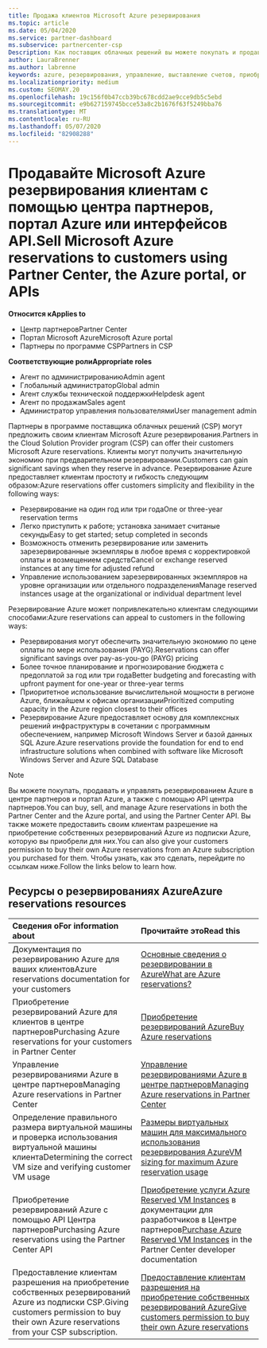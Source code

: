 ```yaml
---
title: Продажа клиентов Microsoft Azure резервирования
ms.topic: article
ms.date: 05/04/2020
ms.service: partner-dashboard
ms.subservice: partnercenter-csp
Description: Как поставщик облачных решений вы можете покупать и продавать резервирования Azure для клиентов, а также управлять ими. Используйте центр партнеров, портал Azure или API центра партнеров.
author: LauraBrenner
ms.author: labrenne
keywords: azure, резервирования, управление, выставление счетов, приобретение, Azure RI, Azure Reserved Instances
ms.localizationpriority: medium
ms.custom: SEOMAY.20
ms.openlocfilehash: 19c156f0b47ccb39bc678cdd2ae9cce9db5c5ebd
ms.sourcegitcommit: e9b627159745bcce53a8c2b1676f63f5249bba76
ms.translationtype: MT
ms.contentlocale: ru-RU
ms.lasthandoff: 05/07/2020
ms.locfileid: "82908288"
---
```

# <a name="sell-microsoft-azure-reservations-to-customers-using-partner-center-the-azure-portal-or-apis"></a><span data-ttu-id="4eb0e-105">Продавайте Microsoft Azure резервирования клиентам с помощью центра партнеров, портал Azure или интерфейсов API.</span><span class="sxs-lookup"><span data-stu-id="4eb0e-105">Sell Microsoft Azure reservations to customers using Partner Center, the Azure portal, or APIs</span></span>

<!--Maggie, 12/7/18 - Added "Partner Center" to metadata title and H1 title as per Catherine Watson in bug #19868631-->

<span data-ttu-id="4eb0e-106">**Относится к**</span><span class="sxs-lookup"><span data-stu-id="4eb0e-106">**Applies to**</span></span>

- <span data-ttu-id="4eb0e-107">Центр партнеров</span><span class="sxs-lookup"><span data-stu-id="4eb0e-107">Partner Center</span></span>
- <span data-ttu-id="4eb0e-108">Портал Microsoft Azure</span><span class="sxs-lookup"><span data-stu-id="4eb0e-108">Microsoft Azure portal</span></span>
- <span data-ttu-id="4eb0e-109">Партнеры по программе CSP</span><span class="sxs-lookup"><span data-stu-id="4eb0e-109">Partners in CSP</span></span>

<span data-ttu-id="4eb0e-110">**Соответствующие роли**</span><span class="sxs-lookup"><span data-stu-id="4eb0e-110">**Appropriate roles**</span></span>

- <span data-ttu-id="4eb0e-111">Агент по администрированию</span><span class="sxs-lookup"><span data-stu-id="4eb0e-111">Admin agent</span></span>
- <span data-ttu-id="4eb0e-112">Глобальный администратор</span><span class="sxs-lookup"><span data-stu-id="4eb0e-112">Global admin</span></span>
- <span data-ttu-id="4eb0e-113">Агент службы технической поддержки</span><span class="sxs-lookup"><span data-stu-id="4eb0e-113">Helpdesk agent</span></span>
- <span data-ttu-id="4eb0e-114">Агент по продажам</span><span class="sxs-lookup"><span data-stu-id="4eb0e-114">Sales agent</span></span>
- <span data-ttu-id="4eb0e-115">Администратор управления пользователями</span><span class="sxs-lookup"><span data-stu-id="4eb0e-115">User management admin</span></span>

<span data-ttu-id="4eb0e-116">Партнеры в программе поставщика облачных решений (CSP) могут предложить своим клиентам Microsoft Azure резервирования.</span><span class="sxs-lookup"><span data-stu-id="4eb0e-116">Partners in the Cloud Solution Provider program (CSP) can offer their customers Microsoft Azure reservations.</span></span> <span data-ttu-id="4eb0e-117">Клиенты могут получить значительную экономию при предварительном резервировании.</span><span class="sxs-lookup"><span data-stu-id="4eb0e-117">Customers can gain significant savings when they reserve in advance.</span></span> <span data-ttu-id="4eb0e-118">Резервирование Azure предоставляет клиентам простоту и гибкость следующим образом:</span><span class="sxs-lookup"><span data-stu-id="4eb0e-118">Azure reservations offer customers simplicity and flexibility in the following ways:</span></span>

- <span data-ttu-id="4eb0e-119">Резервирование на один год или три года</span><span class="sxs-lookup"><span data-stu-id="4eb0e-119">One or three-year reservation terms</span></span>
- <span data-ttu-id="4eb0e-120">Легко приступить к работе; установка занимает считаные секунды</span><span class="sxs-lookup"><span data-stu-id="4eb0e-120">Easy to get started; setup completed in seconds</span></span>
- <span data-ttu-id="4eb0e-121">Возможность отменить резервирование или заменить зарезервированные экземпляры в любое время с корректировкой оплаты и возмещением средств</span><span class="sxs-lookup"><span data-stu-id="4eb0e-121">Cancel or exchange reserved instances at any time for adjusted refund</span></span>
- <span data-ttu-id="4eb0e-122">Управление использованием зарезервированных экземпляров на уровне организации или отдельного подразделения</span><span class="sxs-lookup"><span data-stu-id="4eb0e-122">Manage reserved instances usage at the organizational or individual department level</span></span> 

<span data-ttu-id="4eb0e-123">Резервирование Azure может попривлекательно клиентам следующими способами:</span><span class="sxs-lookup"><span data-stu-id="4eb0e-123">Azure reservations can appeal to customers in the following ways:</span></span>

- <span data-ttu-id="4eb0e-124">Резервирования могут обеспечить значительную экономию по цене оплаты по мере использования (PAYG).</span><span class="sxs-lookup"><span data-stu-id="4eb0e-124">Reservations can offer significant savings over pay-as-you-go (PAYG) pricing</span></span>
- <span data-ttu-id="4eb0e-125">Более точное планирование и прогнозирование бюджета с предоплатой за год или три года</span><span class="sxs-lookup"><span data-stu-id="4eb0e-125">Better budgeting and forecasting with upfront payment for one-year or three-year terms</span></span>
- <span data-ttu-id="4eb0e-126">Приоритетное использование вычислительной мощности в регионе Azure, ближайшем к офисам организации</span><span class="sxs-lookup"><span data-stu-id="4eb0e-126">Prioritized computing capacity in the Azure region closest to their offices</span></span>
- <span data-ttu-id="4eb0e-127">Резервирование Azure предоставляет основу для комплексных решений инфраструктуры в сочетании с программным обеспечением, например Microsoft Windows Server и базой данных SQL Azure.</span><span class="sxs-lookup"><span data-stu-id="4eb0e-127">Azure reservations provide the foundation for end to end infrastructure solutions when combined with software like Microsoft Windows Server and Azure SQL Database</span></span>

>[!NOTE]
> <span data-ttu-id="4eb0e-128">Вы можете покупать, продавать и управлять резервированием Azure в центре партнеров и портал Azure, а также с помощью API центра партнеров.</span><span class="sxs-lookup"><span data-stu-id="4eb0e-128">You can buy, sell, and manage Azure reservations in both the Partner Center and the Azure portal, and using the Partner Center API.</span></span> <span data-ttu-id="4eb0e-129">Вы также можете предоставить своим клиентам разрешение на приобретение собственных резервирований Azure из подписки Azure, которую вы приобрели для них.</span><span class="sxs-lookup"><span data-stu-id="4eb0e-129">You can also give your customers permission to buy their own Azure reservations from an Azure subscription you purchased for them.</span></span> <span data-ttu-id="4eb0e-130">Чтобы узнать, как это сделать, перейдите по ссылкам ниже.</span><span class="sxs-lookup"><span data-stu-id="4eb0e-130">Follow the links below to learn how.</span></span>

## <a name="azure-reservations-resources"></a><span data-ttu-id="4eb0e-131">Ресурсы о резервированиях Azure</span><span class="sxs-lookup"><span data-stu-id="4eb0e-131">Azure reservations resources</span></span>

|<span data-ttu-id="4eb0e-132">**Сведения о**</span><span class="sxs-lookup"><span data-stu-id="4eb0e-132">**For information about**</span></span>   |<span data-ttu-id="4eb0e-133">**Прочитайте это**</span><span class="sxs-lookup"><span data-stu-id="4eb0e-133">**Read this**</span></span>    |
|:-----------------------------|:-----------------|
| <span data-ttu-id="4eb0e-134">Документация по резервированию Azure для ваших клиентов</span><span class="sxs-lookup"><span data-stu-id="4eb0e-134">Azure reservations documentation for your customers</span></span> | [<span data-ttu-id="4eb0e-135">Основные сведения о резервировании в Azure</span><span class="sxs-lookup"><span data-stu-id="4eb0e-135">What are Azure reservations?</span></span>](https://docs.microsoft.com/azure/billing/billing-save-compute-costs-reservations)
|<span data-ttu-id="4eb0e-136">Приобретение резервирований Azure для клиентов в центре партнеров</span><span class="sxs-lookup"><span data-stu-id="4eb0e-136">Purchasing Azure reservations for your customers in Partner Center</span></span>   |[<span data-ttu-id="4eb0e-137">Приобретение резервирований Azure</span><span class="sxs-lookup"><span data-stu-id="4eb0e-137">Buy Azure reservations</span></span>](azure-reservations-buying.md)
|<span data-ttu-id="4eb0e-138">Управление резервированиями Azure в центре партнеров</span><span class="sxs-lookup"><span data-stu-id="4eb0e-138">Managing Azure reservations in Partner Center</span></span> | [<span data-ttu-id="4eb0e-139">Управление резервированиями Azure в центре партнеров</span><span class="sxs-lookup"><span data-stu-id="4eb0e-139">Managing Azure reservations in Partner Center</span></span>](azure-reservations-manage.md)
|<span data-ttu-id="4eb0e-140">Определение правильного размера виртуальной машины и проверка использования виртуальной машины клиента</span><span class="sxs-lookup"><span data-stu-id="4eb0e-140">Determining the correct VM size and verifying customer VM usage</span></span>   |[<span data-ttu-id="4eb0e-141">Размеры виртуальных машин для максимального использования резервирования Azure</span><span class="sxs-lookup"><span data-stu-id="4eb0e-141">VM sizing for maximum Azure reservation usage</span></span>](azure-usage.md)   |
|<span data-ttu-id="4eb0e-142">Приобретение резервирований Azure с помощью API Центра партнеров</span><span class="sxs-lookup"><span data-stu-id="4eb0e-142">Purchasing Azure reservations using the Partner Center API</span></span> | <span data-ttu-id="4eb0e-143">[Приобретение услуги Azure Reserved VM Instances](https://docs.microsoft.com/partner-center/develop/purchase-azure-reservations) в документации для разработчиков в Центре партнеров</span><span class="sxs-lookup"><span data-stu-id="4eb0e-143">[Purchase Azure Reserved VM Instances](https://docs.microsoft.com/partner-center/develop/purchase-azure-reservations) in the Partner Center developer documentation</span></span>   |
|<span data-ttu-id="4eb0e-144">Предоставление клиентам разрешения на приобретение собственных резервирований Azure из подписки CSP.</span><span class="sxs-lookup"><span data-stu-id="4eb0e-144">Giving customers permission to buy their own Azure reservations from your CSP subscription.</span></span> | [<span data-ttu-id="4eb0e-145">Предоставление клиентам разрешения на приобретение собственных резервирований Azure</span><span class="sxs-lookup"><span data-stu-id="4eb0e-145">Give customers permission to buy their own Azure reservations</span></span>](give-customers-permission.md)   |
